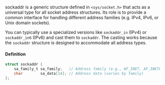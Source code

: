 sockaddr is a generic structure defined in `<sys/socket.h>` that acts as a universal type for all socket address structures. Its role is to provide a common interface for handling different address families (e.g. IPv4, IPv6, or Unix domain sockets).

You can typically use a specialized versions like `sockaddr_in` (IPv4) or `sockaddr_in6` (IPv6) and cast them to `sockaddr`. The casting works because the `sockaddr` structure is designed to accommodate all address types.
#### Definition

```c
struct sockaddr {
    sa_family_t sa_family;   // Address family (e.g., AF_INET, AF_INET6)
    char        sa_data[14]; // Address data (varies by family)
};
```

